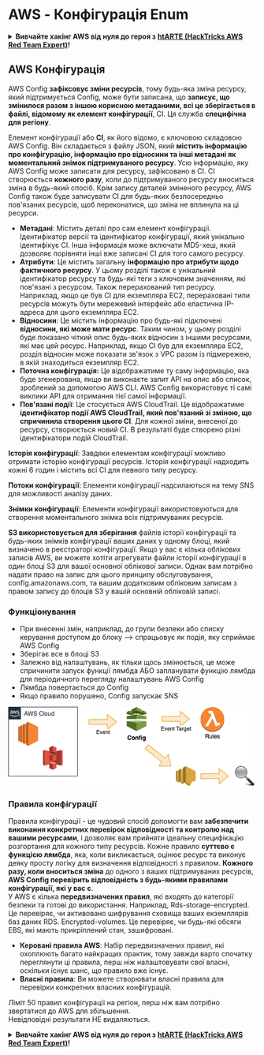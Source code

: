 # AWS - Конфігурація Enum

<details>

<summary><strong>Вивчайте хакінг AWS від нуля до героя з</strong> <a href="https://training.hacktricks.xyz/courses/arte"><strong>htARTE (HackTricks AWS Red Team Expert)</strong></a><strong>!</strong></summary>

Інші способи підтримки HackTricks:

* Якщо ви хочете побачити **рекламу вашої компанії на HackTricks** або **завантажити HackTricks у форматі PDF**, перевірте [**ПЛАНИ ПІДПИСКИ**](https://github.com/sponsors/carlospolop)!
* Отримайте [**офіційний PEASS & HackTricks мерч**](https://peass.creator-spring.com)
* Дізнайтеся про [**Сім'ю PEASS**](https://opensea.io/collection/the-peass-family), нашу колекцію ексклюзивних [**NFT**](https://opensea.io/collection/the-peass-family)
* **Приєднуйтесь до** 💬 [**групи Discord**](https://discord.gg/hRep4RUj7f) або [**групи telegram**](https://t.me/peass) або **слідкуйте** за нами на **Twitter** 🐦 [**@hacktricks_live**](https://twitter.com/hacktricks_live)**.**
* **Поділіться своїми хакерськими трюками, надсилайте PR до** [**HackTricks**](https://github.com/carlospolop/hacktricks) та [**HackTricks Cloud**](https://github.com/carlospolop/hacktricks-cloud) репозиторіїв.

</details>

## AWS Конфігурація

AWS Config **зафіксовує зміни ресурсів**, тому будь-яка зміна ресурсу, який підтримується Config, може бути записана, що **записує, що змінилося разом з іншою корисною метаданими, всі це зберігається в файлі, відомому як елемент конфігурації**, CI.
Ця служба **специфічна для регіону**.

Елемент конфігурації або **CI**, як його відомо, є ключовою складовою AWS Config. Він складається з файлу JSON, який **містить інформацію про конфігурацію, інформацію про відносини та інші метадані як моментальний знімок підтримуваного ресурсу**. Усю інформацію, яку AWS Config може записати для ресурсу, зафіксовано в CI. CI створюється **кожного разу**, коли до підтримуваного ресурсу вноситься зміна в будь-який спосіб. Крім запису деталей зміненого ресурсу, AWS Config також буде записувати CI для будь-яких безпосередньо пов'язаних ресурсів, щоб переконатися, що зміна не вплинула на ці ресурси.

* **Метадані**: Містить деталі про сам елемент конфігурації. Ідентифікатор версії та ідентифікатор конфігурації, який унікально ідентифікує CI. Інша інформація може включати MD5-хеш, який дозволяє порівняти інші вже записані CI для того самого ресурсу.
* **Атрибути**: Це містить загальну **інформацію про атрибути щодо фактичного ресурсу**. У цьому розділі також є унікальний ідентифікатор ресурсу та будь-які теги з ключовим значенням, які пов'язані з ресурсом. Також перерахований тип ресурсу. Наприклад, якщо це був CI для екземпляра EC2, перераховані типи ресурсів можуть бути мережевий інтерфейс або еластична IP-адреса для цього екземпляра EC2.
* **Відносини**: Це містить інформацію про будь-які підключені **відносини, які може мати ресурс**. Таким чином, у цьому розділі буде показано чіткий опис будь-яких відносин з іншими ресурсами, які має цей ресурс. Наприклад, якщо CI був для екземпляра EC2, розділ відносин може показати зв'язок з VPC разом із підмережею, в якій знаходиться екземпляр EC2.
* **Поточна конфігурація:** Це відображатиме ту саму інформацію, яка буде згенерована, якщо ви виконаєте запит API на опис або список, зроблений за допомогою AWS CLI. AWS Config використовує ті самі виклики API для отримання тієї самої інформації.
* **Пов'язані події**: Це стосується AWS CloudTrail. Це відображатиме **ідентифікатор події AWS CloudTrail, який пов'язаний зі зміною, що спричинила створення цього CI**. Для кожної зміни, внесеної до ресурсу, створюється новий CI. В результаті буде створено різні ідентифікатори подій CloudTrail.

**Історія конфігурації**: Завдяки елементам конфігурації можливо отримати історію конфігурації ресурсів. Історія конфігурації надходить кожні 6 годин і містить всі CI для певного типу ресурсу.

**Потоки конфігурації**: Елементи конфігурації надсилаються на тему SNS для можливості аналізу даних.

**Знімки конфігурації**: Елементи конфігурації використовуються для створення моментального знімка всіх підтримуваних ресурсів.

**S3 використовується для зберігання** файлів історії конфігурації та будь-яких знімків конфігурації ваших даних у одному блоці, який визначено в реєстраторі конфігурації. Якщо у вас є кілька облікових записів AWS, ви можете хотіти агрегувати файли історії конфігурації в один блоці S3 для вашої основної облікової записи. Однак вам потрібно надати право на запис для цього принципу обслуговування, config.amazonaws.com, та вашим додатковим обліковим записам з правом запису до блоців S3 у вашій основній обліковій записі.

### Функціонування

* При внесенні змін, наприклад, до групи безпеки або списку керування доступом до блоку —> спрацьовує як подія, яку сприймає AWS Config
* Зберігає все в блоці S3
* Залежно від налаштувань, як тільки щось змінюється, це може спричинити запуск функції лямбда АБО запланувати функцію лямбда для періодичного перегляду налаштувань AWS Config
* Лямбда повертається до Config
* Якщо правило порушено, Config запускає SNS

![](<../../../../.gitbook/assets/image (46).png>)

### Правила конфігурації

Правила конфігурації - це чудовий спосіб допомогти вам **забезпечити виконання конкретних перевірок відповідності** **та контролю над вашими ресурсами**, і дозволяє вам прийняти ідеальну специфікацію розгортання для кожного типу ресурсів. Кожне правило **суттєво є функцією лямбда**, яка, коли викликається, оцінює ресурс та виконує деяку просту логіку для визначення відповідності з правилом. **Кожного разу, коли вноситься зміна** до одного з ваших підтримуваних ресурсів, **AWS Config перевірить відповідність з будь-якими правилами конфігурації, які у вас є**.\
У AWS є кілька **передвизначених правил**, які входять до категорії безпеки та готові до використання. Наприклад, Rds-storage-encrypted. Це перевіряє, чи активовано шифрування сховища ваших екземплярів баз даних RDS. Encrypted-volumes. Це перевіряє, чи будь-які обсяги EBS, які мають прикріплений стан, зашифровані.

* **Керовані правила AWS**: Набір передвизначених правил, які охоплюють багато найкращих практик, тому завжди варто спочатку переглянути ці правила, перш ніж налаштовувати свої власні, оскільки існує шанс, що правило вже існує.
* **Власні правила**: Ви можете створювати власні правила для перевірки конкретних власних конфігурацій.

Ліміт 50 правил конфігурації на регіон, перш ніж вам потрібно звертатися до AWS для збільшення.\
Невідповідні результати НЕ видаляються.

<details>

<summary><strong>Вивчайте хакінг AWS від нуля до героя з</strong> <a href="https://training.hacktricks.xyz/courses/arte"><strong>htARTE (HackTricks AWS Red Team Expert)</strong></a><strong>!</strong></summary>

Інші способи підтримки HackTricks:

* Якщо ви хочете побачити **рекламу вашої компанії на HackTricks** або **завантажити HackTricks у форматі PDF**, перевірте [**ПЛАНИ ПІДПИСКИ**](https://github.com/sponsors/carlospolop)!
* Отримайте [**офіційний PEASS & HackTricks мерч**](https://peass.creator-spring.com)
* Дізнайтеся про [**Сім'ю PEASS**](https://opensea.io/collection/the-peass-family), нашу колекцію ексклюзивних [**NFT**](https://opensea.io/collection/the-peass-family)
* **Приєднуйтесь до** 💬 [**групи Discord**](https://discord.gg/hRep4RUj7f) або [**групи telegram**](https://t.me/peass) або **слідкуйте** за нами на **Twitter** 🐦 [**@hacktricks_live**](https://twitter.com/hacktricks_live)**.**
* **Поділіться своїми хакерськими трюками, надсилайте PR до** [**HackTricks**](https://github.com/carlospolop/hacktricks) та [**HackTricks Cloud**](https://github.com/carlospolop/hacktricks-cloud) репозиторіїв.

</details>
